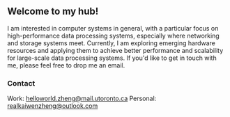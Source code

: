 ## Welcome to my hub!

<!--
**zhengk30/zhengk30** is a ✨ _special_ ✨ repository because its `README.md` (this file) appears on your GitHub profile.

Here are some ideas to get you started:

- 🔭 I’m currently working on ...
- 🌱 I’m currently learning ...
- 👯 I’m looking to collaborate on ...
- 🤔 I’m looking for help with ...
- 💬 Ask me about ...
- 📫 How to reach me: ...
- 😄 Pronouns: ...
- ⚡ Fun fact: ...
-->
I am interested in computer systems in general, with a particular focus on high-performance data processing systems, especially where networking and storage systems meet. Currently, I am exploring emerging hardware resources and applying them to achieve better performance and scalability for large-scale data processing systems. If you'd like to get in touch with me, please feel free to drop me an email.

### Contact
Work: helloworld.zheng@mail.utoronto.ca
Personal: realkaiwenzheng@outlook.com
